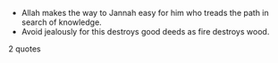  - Allah makes the way to Jannah easy for him who treads the path in search of knowledge.
 - Avoid jealously for this destroys good deeds as fire destroys wood.

2 quotes